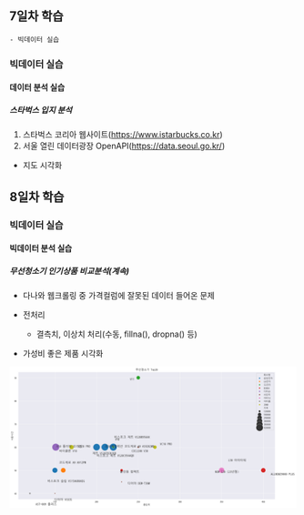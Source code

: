 ## 7일차 학습
    - 빅데이터 실습

### 빅데이터 실습
#### 데이터 분석 실습


##### 스타벅스 입지 분석
1. 스타벅스 코리아 웹사이트(https://www.istarbucks.co.kr)
2. 서울 열린 데이터광장 OpenAPI(https://data.seoul.go.kr/)


- 지도 시각화 

## 8일차 학습

### 빅데이터 실습

#### 빅데이터 분석 실습

##### 무선청소기 인기상품 비교분석(계속)
- 다나와 웹크롤링 중 가격컬럼에 잘못된 데이터 들어온 문제

- 전처리

    - 결측치, 이상치 처리(수동, fillna(), dropna() 등)
- 가성비 좋은 제품 시각화


![가성비 시각화](https://raw.githubusercontent.com/Koeyh/bigdata-analysis-2024/main/images/ba011.png)